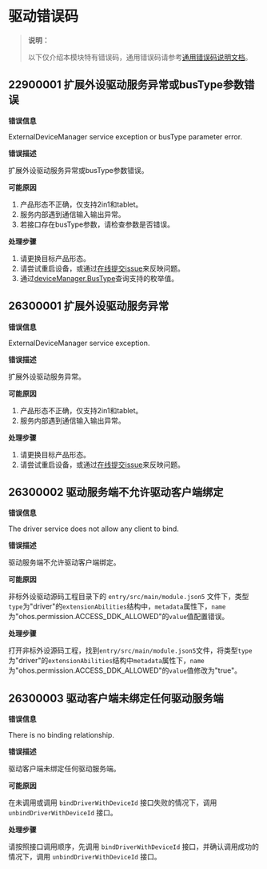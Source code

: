 # 驱动错误码
<!--Kit: Driver Development Kit-->
<!--Subsystem: Driver-->
<!--Owner: @lixinsheng2-->
<!--Designer: @w00373942-->
<!--Tester: @dong-dongzhen-->
<!--Adviser: @w_Machine_cc-->

> **说明：**
>
> 以下仅介绍本模块特有错误码，通用错误码请参考[通用错误码说明文档](../errorcode-universal.md)。

## 22900001 扩展外设驱动服务异常或busType参数错误

**错误信息**

ExternalDeviceManager service exception or busType parameter error.

**错误描述**

扩展外设驱动服务异常或busType参数错误。

**可能原因**

1. 产品形态不正确，仅支持2in1和tablet。
2. 服务内部遇到通信输入输出异常。
3. 若接口存在busType参数，请检查参数是否错误。

**处理步骤**

1. 请更换目标产品形态。
2. 请尝试重启设备，<!--RP1-->或通过[在线提交issue](https://gitcode.com/openharmony/drivers_external_device_manager/issues/new)来反映问题。<!--RP1End-->
3. 通过[deviceManager.BusType](js-apis-driver-deviceManager.md#bustype)查询支持的枚举值。

## 26300001 扩展外设驱动服务异常

**错误信息**

ExternalDeviceManager service exception.

**错误描述**

扩展外设驱动服务异常。

**可能原因**

1. 产品形态不正确，仅支持2in1和tablet。
2. 服务内部遇到通信输入输出异常。

**处理步骤**

1. 请更换目标产品形态。
2. 请尝试重启设备，<!--RP1-->或通过[在线提交issue](https://gitcode.com/openharmony/drivers_external_device_manager/issues/new)来反映问题。<!--RP1End-->

## 26300002 驱动服务端不允许驱动客户端绑定

**错误信息**

The driver service does not allow any client to bind.

**错误描述**

驱动服务端不允许驱动客户端绑定。

**可能原因**

非标外设驱动源码工程目录下的 `entry/src/main/module.json5` 文件下，类型`type`为"driver"的`extensionAbilities`结构中，`metadata`属性下，`name`为"ohos.permission.ACCESS_DDK_ALLOWED"的`value`值配置错误。

**处理步骤**

打开非标外设源码工程，找到`entry/src/main/module.json5`文件，将类型`type`为"driver"的`extensionAbilities`结构中`metadata`属性下，`name`为"ohos.permission.ACCESS_DDK_ALLOWED"的`value`值修改为"true"。

## 26300003 驱动客户端未绑定任何驱动服务端

**错误信息**

There is no binding relationship.

**错误描述**

驱动客户端未绑定任何驱动服务端。

**可能原因**

在未调用或调用 `bindDriverWithDeviceId` 接口失败的情况下，调用 `unbindDriverWithDeviceId` 接口。

**处理步骤**

请按照接口调用顺序，先调用 `bindDriverWithDeviceId` 接口，并确认调用成功的情况下，调用 `unbindDriverWithDeviceId` 接口。